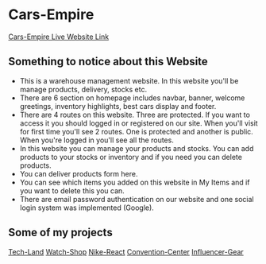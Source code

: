 # Cars-Empire

[Cars-Empire Live Website Link](https://cars-empire.web.app/)

## Something to notice about this Website

- This is a warehouse management website. In this website you'll be manage products, delivery, stocks etc.
- There are 6 section on homepage includes navbar, banner, welcome greetings, inventory highlights, best cars display and footer.
- There are 4 routes on this website. Three are protected. If you want to access it you should logged in or registered on our site. When you'll visit for first time you'll see 2 routes. One is protected and another is public. When you're logged in you'll see all the routes.
- In this website you can manage your products and stocks. You can add products to your stocks or inventory and if you need you can delete products.
- You can deliver products form here.
- You can see which items you added on this website in My Items and if you want to delete this you can.
- There are email password authentication on our website and one social login system was implemented (Google).

## Some of my projects

[Tech-Land](https://techland-react.netlify.app)
[Watch-Shop](https://watch-shop-react-app.netlify.app)
[Nike-React](https://nike-react-s-a-dev.netlify.app)
[Convention-Center](https://convention-center-s-a-dev.netlify.app)
[Influencer-Gear](https://influencer-gear-saleh-ahmed.netlify.app)
